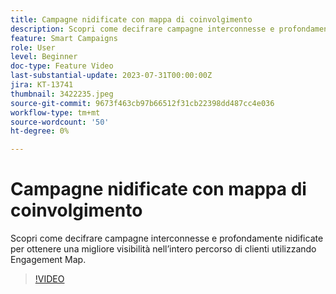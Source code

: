 ```yaml
---
title: Campagne nidificate con mappa di coinvolgimento
description: Scopri come decifrare campagne interconnesse e profondamente nidificate per ottenere una migliore visibilità nell’intero percorso di clienti utilizzando Engagement Map.
feature: Smart Campaigns
role: User
level: Beginner
doc-type: Feature Video
last-substantial-update: 2023-07-31T00:00:00Z
jira: KT-13741
thumbnail: 3422235.jpeg
source-git-commit: 9673f463cb97b66512f31cb22398dd487cc4e036
workflow-type: tm+mt
source-wordcount: '50'
ht-degree: 0%

---
```



# Campagne nidificate con mappa di coinvolgimento

Scopri come decifrare campagne interconnesse e profondamente nidificate per ottenere una migliore visibilità nell’intero percorso di clienti utilizzando Engagement Map.

>[!VIDEO](https://video.tv.adobe.com/v/3422235/?learn=on)
